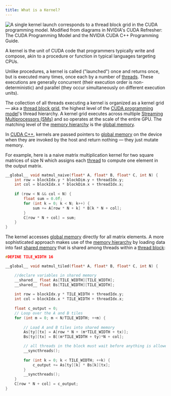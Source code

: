 ```yaml
---
title: What is a Kernel?
---
```


![A single kernel launch corresponds to a [thread block grid](/gpu-glossary/device-software/thread-block-grid) in the [CUDA programming model](/gpu-glossary/device-software/cuda-programming-model). Modified from diagrams in NVIDIA's [CUDA Refresher: The CUDA Programming Model](https://developer.nvidia.com/blog/cuda-refresher-cuda-programming-model/) and the NVIDIA [CUDA C++ Programming Guide](https://docs.nvidia.com/cuda/cuda-c-programming-guide/index.html#programming-model).](themed-image://cuda-programming-model.svg)

A kernel is the unit of CUDA code that programmers typically write and compose,
akin to a procedure or function in typical languages targeting CPUs.

Unlike procedures, a kernel is called ("launched") once and returns once, but is
executed many times, once each by a number of
[threads](/gpu-glossary/device-software/thread). These executions are generally
concurrent (their execution order is non-deterministic) and parallel (they occur
simultaneously on different execution units).

The collection of all threads executing a kernel is organized as a kernel grid —
aka a [thread block grid](/gpu-glossary/device-software/thread-block-grid), the
highest level of the
[CUDA programming model](/gpu-glossary/device-software/cuda-programming-model)'s
thread hierarchy. A kernel grid executes across multiple
[Streaming Multiprocessors (SMs)](/gpu-glossary/device-hardware/streaming-multiprocessor)
and so operates at the scale of the entire GPU. The matching level of the
[memory hierarchy](/gpu-glossary/device-software/memory-hierarchy) is the
[global memory](/gpu-glossary/device-software/global-memory).

In [CUDA C++](/gpu-glossary/host-software/cuda-c), kernels are passed pointers
to [global memory](/gpu-glossary/device-software/global-memory) on the device
when they are invoked by the host and return nothing — they just mutate memory.

For example, here is a naive matrix multiplication kernel for two square matrices of size N which assigns each [thread](/gpu-glossary/device-software/thread) to compute one element in the output matrix.

```cpp
__global__ void matmul_naive(float* A, float* B, float* C, int N) {
    int row = blockIdx.y * blockDim.y + threadIdx.y;
    int col = blockIdx.x * blockDim.x + threadIdx.x;
    
    if (row < N && col < N) {
        float sum = 0.0f;
        for (int k = 0; k < N; k++) {
            sum += A[row * N + k] * B[k * N + col];
        }
        C[row * N + col] = sum;
    }
}
```

The kernel accesses [global memory](/gpu-glossary/device-software/global-memory) directly for all matrix elements. A more sophisticated approach makes use of the [memory hierarchy](/gpu-glossary/device-software/memory-hierarchy) by loading data into fast [shared memory](/gpu-glossary/device-software/shared-memory) that is shared among threads within a [thread block](/gpu-glossary/device-software/thread-block):

```cpp
#DEFINE TILE_WIDTH 16

__global__ void matmul_tiled(float* A, float* B, float* C, int N) {

    //declare variables in shared memory
    __shared__ float As[TILE_WIDTH][TILE_WIDTH];
    __shared__ float Bs[TILE_WIDTH][TILE_WIDTH];
    
    int row = blockIdx.y * TILE_WIDTH + threadIdx.y;
    int col = blockIdx.x * TILE_WIDTH + threadIdx.x;
    
    float c_output = 0;
    // Loop over the A and B tiles
    for (int m = 0; m < N/TILE_WIDTH; ++m) {
        
        // Load A and B tiles into shared memory
        As[ty][tx] = A[row * N + (m*TILE_WIDTH + tx)];
        Bs[ty][tx] = B[(m*TILE_WIDTH + ty)*N + col];

        // all threads in the block must wait before anything is allowed to proceed
        __syncthreads();
        
        for (int k = 0; k < TILE_WIDTH; ++k) {
            c_output += As[ty][k] * Bs[k][tx];
        }
        __syncthreads();
    }
    C[row * N + col] = c_output;
}
```
